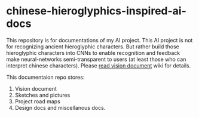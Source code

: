 # chinese-hieroglyphics-inspired-ai-docs
This repository is for documentations of my AI project. 
This AI project is not for recognizing ancient hieroglyphic characters. But rather build those hieroglyphic characters into CNNs to enable recognition and feedback make neural-networks semi-transparent to users (at least those who can interpret chinese characters). 
Please [read vision document](https://github.com/wenbo-yang/chinese-hieroglyphics-inspired-ai-docs/wiki/Using-ancient-hieroglyphic-characters-as-heuristic-guidelines-in-neural%E2%80%90network-models-for-object-and-action-recognition) wiki for details. 

This documentaion repo stores:
1. Vision document
2. Sketches and pictures
3. Project road maps 
4. Design docs
and miscellanous docs.
